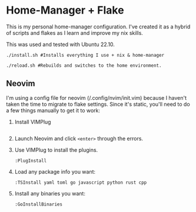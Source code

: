 # Home-Manager + Flake

This is my personal home-manager configuration. I've created it as a hybrid of scripts and flakes as I learn and improve my nix skills.

This was used and tested with Ubuntu 22.10.

```shell
./install.sh #Installs everything I use + nix & home-manager
```

```shell
./reload.sh #Rebuilds and switches to the home environment.
```

## Neovim

I'm using a config file for neovim (/.config/nvim/init.vim) because I haven't taken the time to migrate to flake settings. Since it's static, you'll need to do a few things manually to get it to work:

1. Install VIMPlug

    ```
    ```

2. Launch Neovim and click `<enter>` through the errors.

3. Use VIMPlug to install the plugins.

    ```vim
    :PlugInstall 
    ```

4. Load any package info you want:

    ```vim
    :TSInstall yaml toml go javascript python rust cpp
    ```

5. Install any binaries you want:

    ```vim
    :GoInstallBinaries
    ```
